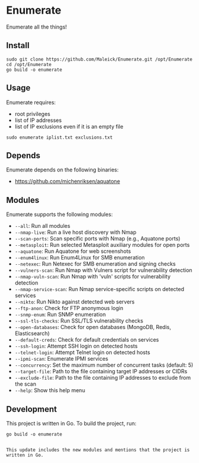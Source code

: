 Enumerate
======

Enumerate all the things!

## Install

```shell
sudo git clone https://github.com/Maleick/Enumerate.git /opt/Enumerate
cd /opt/Enumerate
go build -o enumerate
```

## Usage

Enumerate requires:
- root privileges
- list of IP addresses
- list of IP exclusions even if it is an empty file

```shell
sudo enumerate iplist.txt exclusions.txt
```

## Depends

Enumerate depends on the following binaries:

- https://github.com/michenriksen/aquatone

## Modules

Enumerate supports the following modules:

- `--all`: Run all modules
- `--nmap-live`: Run a live host discovery with Nmap
- `--scan-ports`: Scan specific ports with Nmap (e.g., Aquatone ports)
- `--metasploit`: Run selected Metasploit auxiliary modules for open ports
- `--aquatone`: Run Aquatone for web screenshots
- `--enum4linux`: Run Enum4Linux for SMB enumeration
- `--netexec`: Run Netexec for SMB enumeration and signing checks
- `--vulners-scan`: Run Nmap with Vulners script for vulnerability detection
- `--nmap-vuln-scan`: Run Nmap with 'vuln' scripts for vulnerability detection
- `--nmap-service-scan`: Run Nmap service-specific scripts on detected services
- `--nikto`: Run Nikto against detected web servers
- `--ftp-anon`: Check for FTP anonymous login
- `--snmp-enum`: Run SNMP enumeration
- `--ssl-tls-checks`: Run SSL/TLS vulnerability checks
- `--open-databases`: Check for open databases (MongoDB, Redis, Elasticsearch)
- `--default-creds`: Check for default credentials on services
- `--ssh-login`: Attempt SSH login on detected hosts
- `--telnet-login`: Attempt Telnet login on detected hosts
- `--ipmi-scan`: Enumerate IPMI services
- `--concurrency`: Set the maximum number of concurrent tasks (default: 5)
- `--target-file`: Path to the file containing target IP addresses or CIDRs
- `--exclude-file`: Path to the file containing IP addresses to exclude from the scan
- `--help`: Show this help menu

## Development

This project is written in Go. To build the project, run:

```shell
go build -o enumerate
```
```

This update includes the new modules and mentions that the project is written in Go.
